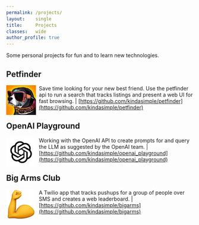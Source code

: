 ```yaml
---
permalink: /projects/
layout:    single
title:     Projects
classes:   wide
author_profile: true
---
```

Some personal projects for fun and to learn new technologies.

## Petfinder

<img src="/assets/images/petfinder_logo.png" width="80" alt="petfinder logo" style="float: left; margin-right: 8px;" /> Save time looking for your new best friend. Use the petfinder api to run a search that tracks listings and present a web UI for fast browsing. | [https://github.com/kindasimple/petfinder](https://github.com/kindasimple/petfinder)

## OpenAI Playground

<img src="/assets/images/openai_logo.png" width="80" alt="openai logo" style="float: left; margin-right: 8px;" /> Working with the OpenAI API to create prompts for and query the LLM as suggested by the OpenAI team. | [https://github.com/kindasimple/openai_playground](https://github.com/kindasimple/openai_playground)

## Big Arms Club

<img src="/assets/images/bigarms_logo.png" width="80" alt="big arms club logo" style="float: left; margin-right: 8px;" /> A Twilio app that tracks pushups for a group of people over SMS and creates a web leaderboard. | [https://github.com/kindasimple/bigarms](https://github.com/kindasimple/bigarms)


